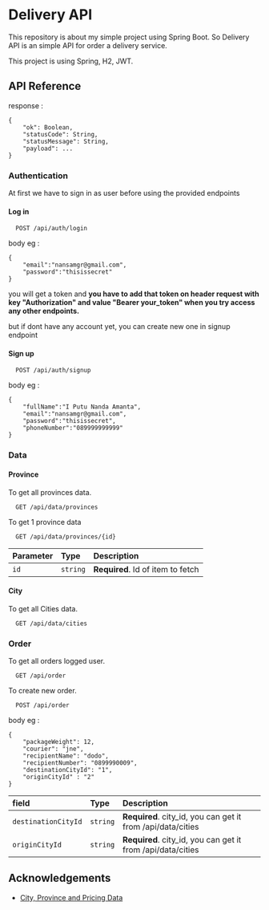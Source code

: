 
# Delivery API

This repository is about my simple project using Spring Boot. 
So Delivery API is an simple API for order a delivery service.

This project is using Spring, H2, JWT.
## API Reference
response : 
```
{
    "ok": Boolean,
    "statusCode": String,
    "statusMessage": String,
    "payload": ...
}
```
### Authentication
At first we have to sign in as user before using the provided endpoints

#### Log in

```http
  POST /api/auth/login
```
body eg : 
```
{
    "email":"nansamgr@gmail.com",
    "password":"thisissecret"
}
```
you will get a token and **you have to add that token on header request  with key "Authorization" and value "Bearer your_token" when you try access any other endpoints.**


but if dont have any account yet, you can create new one in signup endpoint
#### Sign up

```http
  POST /api/auth/signup
```
body eg : 
```
{
    "fullName":"I Putu Nanda Amanta",
    "email":"nansamgr@gmail.com",
    "password":"thisissecret",
    "phoneNumber":"089999999999"
}
```


### Data
#### Province
To get all provinces data.
```http
  GET /api/data/provinces
```


To get 1 province data

```http
  GET /api/data/provinces/{id}
```

| Parameter | Type     | Description                       |
| :-------- | :------- | :-------------------------------- |
| `id`      | `string` | **Required**. Id of item to fetch |

#### City

To get all Cities data.
```http
  GET /api/data/cities
```


### Order

To get all orders logged user.
```http
  GET /api/order
```

To create new order.
```http
  POST /api/order
```

body eg :
```
{
    "packageWeight": 12,
    "courier": "jne",
    "recipientName": "dodo",
    "recipientNumber": "0899990009",
    "destinationCityId": "1",
    "originCityId" : "2"
}
```

| field | Type     | Description                       |
| :-------- | :------- | :-------------------------------- |
| `destinationCityId`      | `string` | **Required**. city_id, you can get it from /api/data/cities|
| `originCityId`      | `string` | **Required**. city_id, you can get it from /api/data/cities|


## Acknowledgements

 - [City, Province and Pricing Data](https://rajaongkir.com/)


